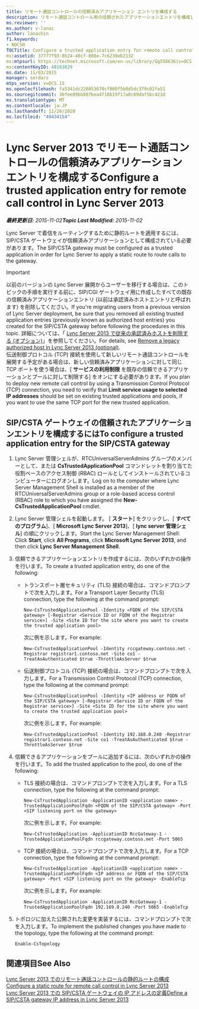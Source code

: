 ```yaml
---
title: リモート通話コントロールの信頼済みアプリケーション エントリを構成する
description: リモート通話コントロール用の信頼されたアプリケーションエントリを構成します。
ms.reviewer: ''
ms.author: v-lanac
author: lanachin
f1.keywords:
- NOCSH
TOCTitle: Configure a trusted application entry for remote call control
ms:assetid: 37777f93-8b24-40cf-808e-7c6230eb2132
ms:mtpsurl: https://technet.microsoft.com/en-us/library/Gg558636(v=OCS.15)
ms:contentKeyID: 48183829
ms.date: 11/03/2015
manager: serdars
mtps_version: v=OCS.15
ms.openlocfilehash: fa5341dc220853670cf000f5b0d5dc379c02fa51
ms.sourcegitcommit: 36fee89bb887bea4f18b19f17a8c69daf5bc423d
ms.translationtype: MT
ms.contentlocale: ja-JP
ms.lasthandoff: 11/26/2020
ms.locfileid: "49434154"
---
```

# <a name="configure-a-trusted-application-entry-for-remote-call-control-in-lync-server-2013"></a><span data-ttu-id="9ce14-103">Lync Server 2013 でリモート通話コントロールの信頼済みアプリケーション エントリを構成する</span><span class="sxs-lookup"><span data-stu-id="9ce14-103">Configure a trusted application entry for remote call control in Lync Server 2013</span></span>

<div data-xmlns="http://www.w3.org/1999/xhtml">

<div class="topic" data-xmlns="http://www.w3.org/1999/xhtml" data-msxsl="urn:schemas-microsoft-com:xslt" data-cs="https://msdn.microsoft.com/">

<div data-asp="https://msdn2.microsoft.com/asp">



</div>

<div id="mainSection">

<div id="mainBody"><span data-ttu-id="9ce14-104">

<span> </span></span><span class="sxs-lookup"><span data-stu-id="9ce14-104">

<span> </span></span></span>

<span data-ttu-id="9ce14-105">_**最終更新日:** 2015-11-02_</span><span class="sxs-lookup"><span data-stu-id="9ce14-105">_**Topic Last Modified:** 2015-11-02_</span></span>

<span data-ttu-id="9ce14-106">Lync Server で着信をルーティングするために静的ルートを適用するには、SIP/CSTA ゲートウェイが信頼済みアプリケーションとして構成されている必要があります。</span><span class="sxs-lookup"><span data-stu-id="9ce14-106">The SIP/CSTA gateway must be configured as a trusted application in order for Lync Server to apply a static route to route calls to the gateway.</span></span>

<div>


> [!IMPORTANT]
> <span data-ttu-id="9ce14-107">以前のバージョンの Lync Server 展開からユーザーを移行する場合は、このトピックの手順を実行する前に、SIP/CGI ゲートウェイ用に作成したすべての既存の信頼済みアプリケーションエントリ (以前は承認済みホストエントリと呼ばれます) を削除してください。</span><span class="sxs-lookup"><span data-stu-id="9ce14-107">If you're migrating users from a previous version of Lync Server deployment, be sure that you removed all existing trusted application entries (previously known as authorized host entries) you created for the SIP/CSTA gateway before following the procedures in this topic.</span></span> <span data-ttu-id="9ce14-108">詳細については、「 <A href="lync-server-2013-remove-a-legacy-authorized-host-optional.md">Lync Server 2013 で従来の承認済みホストを削除する (オプション)</A>」を参照してください。</span><span class="sxs-lookup"><span data-stu-id="9ce14-108">For details, see <A href="lync-server-2013-remove-a-legacy-authorized-host-optional.md">Remove a legacy authorized host in Lync Server 2013 (optional)</A>.</span></span><BR><span data-ttu-id="9ce14-109">伝送制御プロトコル (TCP) 接続を使用して新しいリモート通話コントロールを展開する予定がある場合は、新しい信頼済みアプリケーションに対して同じ TCP ポートを使う場合は、[ <STRONG>サービスの利用制限</STRONG> を既存の信頼できるアプリケーションとプールに対して制限する] をオンにする必要があります。</span><span class="sxs-lookup"><span data-stu-id="9ce14-109">If you plan to deploy new remote call control by using a Transmission Control Protocol (TCP) connection, you need to verify that <STRONG>Limit service usage to selected IP addresses</STRONG> should be set on existing trusted applications and pools, if you want to use the same TCP port for the new trusted application.</span></span>



</div>

<div>

## <a name="to-configure-a-trusted-application-entry-for-the-sipcsta-gateway"></a><span data-ttu-id="9ce14-110">SIP/CSTA ゲートウェイの信頼されたアプリケーションエントリを構成するには</span><span class="sxs-lookup"><span data-stu-id="9ce14-110">To configure a trusted application entry for the SIP/CSTA gateway</span></span>

1.  <span data-ttu-id="9ce14-111">Lync Server 管理シェルが、RTCUniversalServerAdmins グループのメンバーとして、または **CsTrustedApplicationPool** コマンドレットを割り当てた役割ベースのアクセス制御 (RBAC) ロールとしてインストールされているコンピューターにログオンします。</span><span class="sxs-lookup"><span data-stu-id="9ce14-111">Log on to the computer where Lync Server Management Shell is installed as a member of the RTCUniversalServerAdmins group or a role-based access control (RBAC) role to which you have assigned the **New-CsTrustedApplicationPool** cmdlet.</span></span>

2.  <span data-ttu-id="9ce14-112">Lync Server 管理シェルを起動します。 [ **スタート**] をクリックし、[ **すべてのプログラム**]、[ **Microsoft Lync Server 2013**]、[ **lync server 管理シェル**] の順にクリックします。</span><span class="sxs-lookup"><span data-stu-id="9ce14-112">Start the Lync Server Management Shell: Click **Start**, click **All Programs**, click **Microsoft Lync Server 2013**, and then click **Lync Server Management Shell**.</span></span>

3.  <span data-ttu-id="9ce14-113">信頼できるアプリケーションエントリを作成するには、次のいずれかの操作を行います。</span><span class="sxs-lookup"><span data-stu-id="9ce14-113">To create a trusted application entry, do one of the following:</span></span>
    
      - <span data-ttu-id="9ce14-114">トランスポート層セキュリティ (TLS) 接続の場合は、コマンドプロンプトで次を入力します。</span><span class="sxs-lookup"><span data-stu-id="9ce14-114">For a Transport Layer Security (TLS) connection, type the following at the command prompt:</span></span>
        
            New-CsTrustedApplicationPool -Identity <FQDN of the SIP/CSTA gateway> [-Registrar <Service ID or FQDN of the Registrar service>] -Site <Site ID for the site where you want to create the trusted application pool>
        
        <span data-ttu-id="9ce14-115">次に例を示します。</span><span class="sxs-lookup"><span data-stu-id="9ce14-115">For example:</span></span>
        
            New-CsTrustedApplicationPool -Identity rccgateway.contoso.net -Registrar registrar1.contoso.net -Site co1 -TreatAsAuthenticated $true -ThrottleAsServer $true
    
      - <span data-ttu-id="9ce14-116">伝送制御プロトコル (TCP) 接続の場合は、コマンドプロンプトで次を入力します。</span><span class="sxs-lookup"><span data-stu-id="9ce14-116">For a Transmission Control Protocol (TCP) connection, type the following at the command prompt:</span></span>
        
            New-CsTrustedApplicationPool -Identity <IP address or FQDN of the SIP/CSTA gateway> [-Registrar <Service ID or FQDN of the Registrar service>] -Site <Site ID for the site where you want to create the trusted application pool>
        
        <span data-ttu-id="9ce14-117">次に例を示します。</span><span class="sxs-lookup"><span data-stu-id="9ce14-117">For example:</span></span>
        
            New-CsTrustedApplicationPool -Identity 192.168.0.240 -Registrar registrar1.contoso.net -Site co1 -TreatAsAuthenticated $true -ThrottleAsServer $true

4.  <span data-ttu-id="9ce14-118">信頼できるアプリケーションをプールに追加するには、次のいずれかの操作を行います。</span><span class="sxs-lookup"><span data-stu-id="9ce14-118">To add the trusted application to the pool, do one of the following:</span></span>
    
      - <span data-ttu-id="9ce14-119">TLS 接続の場合は、コマンドプロンプトで次を入力します。</span><span class="sxs-lookup"><span data-stu-id="9ce14-119">For a TLS connection, type the following at the command prompt:</span></span>
        
            New-CsTrustedApplication -ApplicationID <application name> -TrustedApplicationPoolFqdn <FQDN of the SIP/CSTA gateway> -Port <SIP listening port on the gateway>
        
        <span data-ttu-id="9ce14-120">次に例を示します。</span><span class="sxs-lookup"><span data-stu-id="9ce14-120">For example:</span></span>
        
            New-CsTrustedApplication -ApplicationID RccGateway-1 -TrustedApplicationPoolFqdn rccgateway.contoso.net -Port 5065
    
      - <span data-ttu-id="9ce14-121">TCP 接続の場合は、コマンドプロンプトで次を入力します。</span><span class="sxs-lookup"><span data-stu-id="9ce14-121">For a TCP connection, type the following at the command prompt:</span></span>
        
            New-CsTrustedApplication -ApplicationID <application name> -TrustedApplicationPoolFqdn <IP address or FQDN of the SIP/CSTA gateway> -Port <SIP listening port on the gateway> -EnableTcp
        
        <span data-ttu-id="9ce14-122">次に例を示します。</span><span class="sxs-lookup"><span data-stu-id="9ce14-122">For example:</span></span>
        
            New-CsTrustedApplication -ApplicationID RccGateway-1 -TrustedApplicationPoolFqdn 192.169.0.240 -Port 5065 -EnableTcp

5.  <span data-ttu-id="9ce14-123">トポロジに加えた公開された変更を実装するには、コマンドプロンプトで次を入力します。</span><span class="sxs-lookup"><span data-stu-id="9ce14-123">To implement the published changes you have made to the topology, type the following at the command prompt:</span></span>
    
        Enable-CsTopology

</div>

<div>

## <a name="see-also"></a><span data-ttu-id="9ce14-124">関連項目</span><span class="sxs-lookup"><span data-stu-id="9ce14-124">See Also</span></span>


[<span data-ttu-id="9ce14-125">Lync Server 2013 でのリモート通話コントロールの静的ルートの構成</span><span class="sxs-lookup"><span data-stu-id="9ce14-125">Configure a static route for remote call control in Lync Server 2013</span></span>](lync-server-2013-configure-a-static-route-for-remote-call-control.md)  
[<span data-ttu-id="9ce14-126">Lync Server 2013 での SIP/CSTA ゲートウェイの IP アドレスの定義</span><span class="sxs-lookup"><span data-stu-id="9ce14-126">Define a SIP/CSTA gateway IP address in Lync Server 2013</span></span>](lync-server-2013-define-a-sip-csta-gateway-ip-address.md)  
  

<span data-ttu-id="9ce14-127"></div>

</div>

<span> </span>

</div>

</div>

</span><span class="sxs-lookup"><span data-stu-id="9ce14-127"></div>

</div>

<span> </span>

</div>

</div>

</span></span></div>

